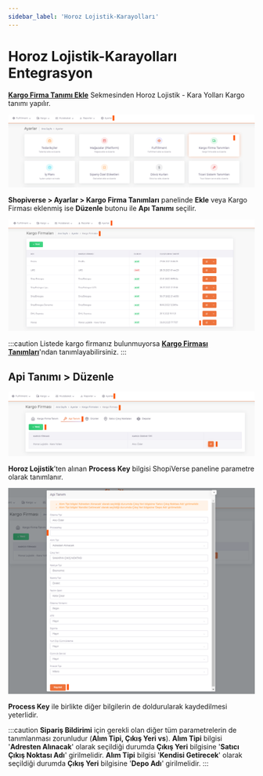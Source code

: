 ```yaml
---
sidebar_label: 'Horoz Lojistik-Karayolları'
---
```


# Horoz Lojistik-Karayolları Entegrasyon

**[Kargo Firma Tanımı Ekle](/docs/dashboard/dashboard-tutorial/settings/cargo)** Sekmesinden Horoz Lojistik - Kara Yolları Kargo tanımı yapılır.

![CargoFirma](../cargo-entegration/CargoFirma.png)

**Shopiverse > Ayarlar > Kargo Firma Tanımları** panelinde **Ekle** veya Kargo Firması eklenmiş ise **Düzenle** butonu ile **Apı Tanımı** seçilir.

![CargoFirmaEdit](../cargo-entegration/CargoFirmaEdit.png)

:::caution
Listede kargo firmanız bulunmuyorsa **[Kargo Firması Tanımları](/docs/category/kargo-firma-tanımları)**'ndan tanımlayabilirsiniz.
:::

## Api Tanımı > Düzenle

![CargoFirmaEditApi](../cargo-entegration//CargoFirmaEditApi.png)

**Horoz Lojistik**’ten alınan **Process Key** bilgisi ShopiVerse paneline parametre olarak tanımlanır. 

![CargoFirmaEditPeocess](../cargo-entegration/CargoFirmaEditApiProcess.png)


**Process Key** ile birlikte diğer bilgilerin de doldurularak kaydedilmesi yeterlidir. 

:::caution
**Sipariş Bildirimi** için gerekli olan diğer tüm parametrelerin de tanımlanması zorunludur (**Alım Tipi, Çıkış Yeri vs**). 
**Alım Tipi** bilgisi '**Adresten Alınacak**' olarak seçildiği durumda **Çıkış Yeri** bilgisine '**Satıcı Çıkış Noktası Adı**' girilmelidir.
**Alım Tipi** bilgisi '**Kendisi Getirecek**' olarak seçildiği durumda **Çıkış Yeri** bilgisine '**Depo Adı**' girilmelidir.
:::
 